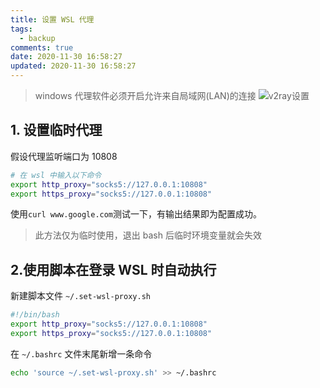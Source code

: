 ```yaml
---
title: 设置 WSL 代理
tags:
  - backup
comments: true
date: 2020-11-30 16:58:27
updated: 2020-11-30 16:58:27
---
```


> windows 代理软件必须开启允许来自局域网(LAN)的连接
![v2ray设置](https://i.loli.net/2020/11/30/vZ1EH96GKOnDQBI.png)

## 1. 设置临时代理

假设代理监听端口为 10808

```bash
# 在 wsl 中输入以下命令
export http_proxy="socks5://127.0.0.1:10808"
export https_proxy="socks5://127.0.0.1:10808"
```

使用`curl www.google.com`测试一下，有输出结果即为配置成功。

> 此方法仅为临时使用，退出 bash 后临时环境变量就会失效

## 2.使用脚本在登录 WSL 时自动执行

新建脚本文件 `~/.set-wsl-proxy.sh`

```bash
#!/bin/bash  
export http_proxy="socks5://127.0.0.1:10808"
export https_proxy="socks5://127.0.0.1:10808"
```

在 `~/.bashrc` 文件末尾新增一条命令

```bash
echo 'source ~/.set-wsl-proxy.sh' >> ~/.bashrc
```